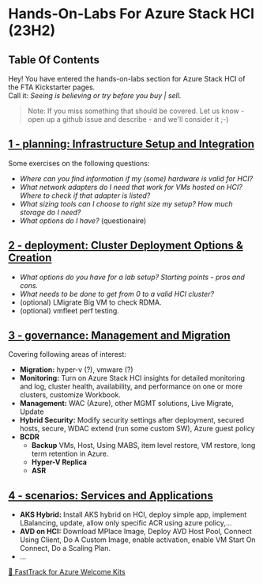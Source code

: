 # Hands-On-Labs For Azure Stack HCI (23H2)  

## Table Of Contents 
Hey! You have entered the hands-on-labs section for Azure Stack HCI of the FTA Kickstarter pages.  
Call it: *Seeing is believing or try before you buy | sell.*  
>Note: If you miss something that should be covered. Let us know - open up a github issue and describe - and we'll consider it ;-)

## [1 - planning: Infrastructure Setup and Integration](./1%20-%20planning/readme.md)
Some exercises on the following questions:
- *Where can you find information if my (some) hardware is valid for HCI?*
- *What network adapters do I need that work for VMs hosted on HCI? Where to check if that adapter is listed?*
- *What sizing tools can I choose to right size my setup? How much storage do I need?* 
- *What options do I have?* (questionaire)

## [2 - deployment: Cluster Deployment Options & Creation](./2%20-%20deployment/readme.md)  
- *What options do you have for a lab setup? Starting points - pros and cons.*
- *What needs to be done to get from 0 to a valid HCI cluster?*
- (optional) LMigrate Big VM to check RDMA.
- (optional) vmfleet perf testing.

## [3 - governance:  Management and Migration](./3%20-%20governance/readme.md)
Covering following areas of interest:
- **Migration:** hyper-v (?), vmware (?)
- **Monitoring:**  Turn on Azure Stack HCI insights for detailed monitoring and log, cluster health, availability, and performance on one or more clusters, customize Workbook.
- **Management:** WAC (Azure), other MGMT solutions, Live Migrate, Update
- **Hybrid Security:** Modify security settings after deployment, secured hosts, secure, WDAC extend (run some custom SW), Azure guest policy
- **BCDR**
  - **Backup** VMs, Host, Using MABS, item level restore, VM restore, long term retention in Azure.
  - **Hyper-V Replica**
  - **ASR**

## [4 - scenarios: Services and Applications](./4%20-%20scenarios/readme.md)  
- **AKS Hybrid:** Install AKS hybrid on HCI, deploy simple app, implement LBalancing, update, allow only specific ACR using azure policy,...
- **AVD on HCI:** Download MPlace Image, Deploy AVD Host Pool, Connect Using Client, Do A Custom Image, enable activation, enable VM Start On Connect, Do a Scaling Plan.
- ...  
    
[🔼 FastTrack for Azure Welcome Kits](../README.md) 